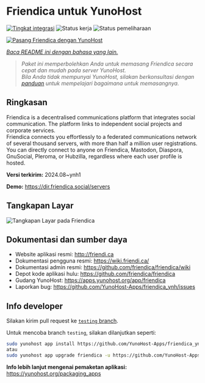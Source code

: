 <!--
N.B.: README ini dibuat secara otomatis oleh <https://github.com/YunoHost/apps/tree/master/tools/readme_generator>
Ini TIDAK boleh diedit dengan tangan.
-->

# Friendica untuk YunoHost

[![Tingkat integrasi](https://apps.yunohost.org/badge/integration/friendica)](https://ci-apps.yunohost.org/ci/apps/friendica/)
![Status kerja](https://apps.yunohost.org/badge/state/friendica)
![Status pemeliharaan](https://apps.yunohost.org/badge/maintained/friendica)

[![Pasang Friendica dengan YunoHost](https://install-app.yunohost.org/install-with-yunohost.svg)](https://install-app.yunohost.org/?app=friendica)

*[Baca README ini dengan bahasa yang lain.](./ALL_README.md)*

> *Paket ini memperbolehkan Anda untuk memasang Friendica secara cepat dan mudah pada server YunoHost.*  
> *Bila Anda tidak mempunyai YunoHost, silakan berkonsultasi dengan [panduan](https://yunohost.org/install) untuk mempelajari bagaimana untuk memasangnya.*

## Ringkasan

Friendica is a decentralised communications platform that integrates social communication. The platform links to independent social projects and corporate services.  
Friendica connects you effortlessly to a federated communications network of several thousand servers, with more than half a million user registrations. You can directly connect to anyone on Friendica, Mastodon, Diaspora, GnuSocial, Pleroma, or Hubzilla, regardless where each user profile is hosted.


**Versi terkirim:** 2024.08~ynh1

**Demo:** <https://dir.friendica.social/servers>

## Tangkapan Layar

![Tangkapan Layar pada Friendica](./doc/screenshots/friendica-vier-profile.png)

## Dokumentasi dan sumber daya

- Website aplikasi resmi: <http://friendi.ca>
- Dokumentasi pengguna resmi: <https://wiki.friendi.ca/>
- Dokumentasi admin resmi: <https://github.com/friendica/friendica/wiki>
- Depot kode aplikasi hulu: <https://github.com/friendica/friendica>
- Gudang YunoHost: <https://apps.yunohost.org/app/friendica>
- Laporkan bug: <https://github.com/YunoHost-Apps/friendica_ynh/issues>

## Info developer

Silakan kirim pull request ke [`testing` branch](https://github.com/YunoHost-Apps/friendica_ynh/tree/testing).

Untuk mencoba branch `testing`, silakan dilanjutkan seperti:

```bash
sudo yunohost app install https://github.com/YunoHost-Apps/friendica_ynh/tree/testing --debug
atau
sudo yunohost app upgrade friendica -u https://github.com/YunoHost-Apps/friendica_ynh/tree/testing --debug
```

**Info lebih lanjut mengenai pemaketan aplikasi:** <https://yunohost.org/packaging_apps>
